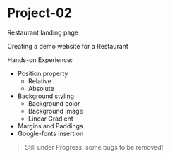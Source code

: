 # Project-02
Restaurant landing page

Creating a demo website for a Restaurant

Hands-on Experience:
- Position property
  - Relative
  - Absolute
- Background styling
  - Background color
  - Background image
  - Linear Gradient
- Margins and Paddings
- Google-fonts insertion

> Still under Progress, some bugs to be removed!
